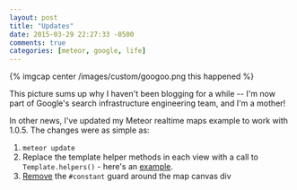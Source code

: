 ```yaml
---
layout: post
title: "Updates"
date: 2015-03-29 22:27:33 -0500
comments: true
categories: [meteor, google, life]
---
```

{% imgcap center /images/custom/googoo.png this happened %} 

This picture sums up why I haven't been blogging for a while -- I'm now part of Google's search infrastructure engineering team, and I'm a mother!

In other news, I've updated my Meteor realtime maps example to work with 1.0.5. The changes were as simple as:

1. `meteor update`
2. Replace the template helper methods in each view with a call to `Template.helpers()` - here's an [example](https://github.com/pkaushik/parties/commit/42295a2896237d953a5d5ff2a846ab474103aec2).
3. [Remove](https://github.com/meteor/meteor/wiki/Using-Blaze#no-more-constant-isolate-or-preserve) the `#constant` guard around the map canvas div  